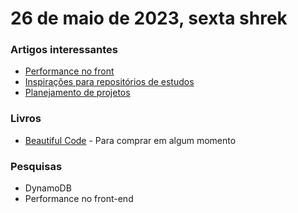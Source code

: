 # 26 de maio de 2023, sexta shrek

### Artigos interessantes

- [Performance no front](https://www.alura.com.br/conteudo/otimizacao-performance-web)
- [Inspirações para repositórios de estudos](https://dev.to/compiladoras/inspiracoes-para-repositorios-de-estudos-no-github-6f9)
- [Planejamento de projetos](https://dev.to/jimmymcbride/planning-a-project-from-scratch-the-ultimate-guide-for-success-4fna)

### Livros

- [Beautiful Code](https://www.amazon.com.br/Beautiful-Code-Leading-Programmers-Practice-ebook/dp/B0026OR2NG/ref=tmm_kin_swatch_0?_encoding=UTF8&qid=&sr=) - Para comprar em algum momento

### Pesquisas

- DynamoDB
- Performance no front-end
